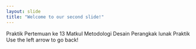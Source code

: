 ```yaml
---
layout: slide
title: "Welcome to our second slide!"
---
```

Praktik Pertemuan ke 13 
Matkul Metodologi Desain Perangkak lunak Praktik
Use the left arrow to go back!
